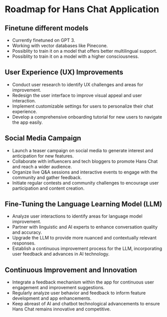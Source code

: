 # Roadmap for Hans Chat Application

## Finetune different models
- Currently finetuned on GPT 3.
- Working with vector databases like Pinecone.
- Possiblity to train it on a model that offers better multilingual support.
- Possiblity to train it on a model with a higher consciousness. 

## User Experience (UX) Improvements
- Conduct user research to identify UX challenges and areas for improvement.
- Redesign the user interface to improve visual appeal and user interaction.
- Implement customizable settings for users to personalize their chat experience.
- Develop a comprehensive onboarding tutorial for new users to navigate the app easily.

## Social Media Campaign
- Launch a teaser campaign on social media to generate interest and anticipation for new features.
- Collaborate with influencers and tech bloggers to promote Hans Chat and reach a wider audience.
- Organize live Q&A sessions and interactive events to engage with the community and gather feedback.
- Initiate regular contests and community challenges to encourage user participation and content creation.

## Fine-Tuning the Language Learning Model (LLM)
- Analyze user interactions to identify areas for language model improvement.
- Partner with linguistic and AI experts to enhance conversation quality and accuracy.
- Upgrade the LLM to provide more nuanced and contextually relevant responses.
- Establish a continuous improvement process for the LLM, incorporating user feedback and advances in AI technology.

## Continuous Improvement and Innovation
- Integrate a feedback mechanism within the app for continuous user engagement and improvement suggestions.
- Regularly analyze user behavior and feedback to inform feature development and app enhancements.
- Keep abreast of AI and chatbot technological advancements to ensure Hans Chat remains innovative and competitive.

